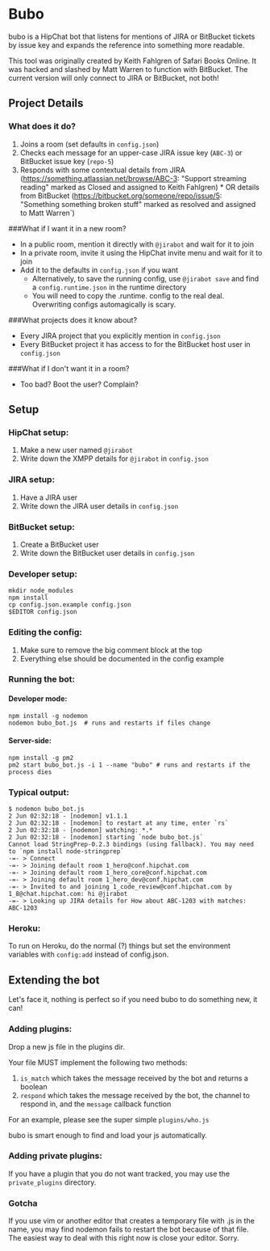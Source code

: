 Bubo
==================

bubo is a HipChat bot that listens for mentions of JIRA or BitBucket tickets by issue key and expands the
reference into something more readable.

This tool was originally created by Keith Fahlgren of Safari Books Online. It was hacked and slashed by
Matt Warren to function with BitBucket. The current version will only connect to JIRA or BitBucket,
not both!

Project Details
------------------

### What does it do?

  1. Joins a room (set defaults in `config.json`)
  1. Checks each message for an upper-case JIRA issue key (`ABC-3`) or BitBucket issue key (`repo-5`)
  1. Responds with some contextual details from JIRA (https://something.atlassian.net/browse/ABC-3: "Support streaming reading" marked as Closed and assigned to Keith Fahlgren)
    * OR details from BitBucket (https://bitbucket.org/someone/repo/issue/5: "Something something broken stuff" marked as resolved and assigned to Matt Warren`)

###What if I want it in a new room?

  * In a public room, mention it directly with `@jirabot` and wait for it to join
  * In a private room, invite it using the HipChat invite menu and wait for it to join
  * Add it to the defaults in `config.json` if you want
    * Alternatively, to save the running config, use `@jirabot save` and find a `config.runtime.json` in the runtime directory
    * You will need to copy the .runtime. config to the real deal. Overwriting configs automagically is scary.

###What projects does it know about?
  
  * Every JIRA project that you explicitly mention in `config.json`
  * Every BitBucket project it has access to for the BitBucket host user in `config.json`

###What if I don't want it in a room?

  * Too bad? Boot the user? Complain?

Setup
---------

### HipChat setup:
  1. Make a new user named `@jirabot`
  1. Write down the XMPP details for `@jirabot` in `config.json`

### JIRA setup:

  1. Have a JIRA user
  1. Write down the JIRA user details in `config.json`

### BitBucket setup:

  1. Create a BitBucket user
  1. Write down the BitBucket user details in `config.json`

### Developer setup:

    mkdir node_modules
    npm install
    cp config.json.example config.json
    $EDITOR config.json

### Editing the config:

  1. Make sure to remove the big comment block at the top
  1. Everything else should be documented in the config example 

### Running the bot:

#### Developer mode: 
    npm install -g nodemon
    nodemon bubo_bot.js  # runs and restarts if files change

#### Server-side:
    npm install -g pm2
    pm2 start bubo_bot.js -i 1 --name "bubo" # runs and restarts if the process dies

### Typical output:

    $ nodemon bubo_bot.js
    2 Jun 02:32:18 - [nodemon] v1.1.1
    2 Jun 02:32:18 - [nodemon] to restart at any time, enter `rs`
    2 Jun 02:32:18 - [nodemon] watching: *.*
    2 Jun 02:32:18 - [nodemon] starting `node bubo_bot.js`
    Cannot load StringPrep-0.2.3 bindings (using fallback). You may need to `npm install node-stringprep`
    -=- > Connect
    -=- > Joining default room 1_hero@conf.hipchat.com
    -=- > Joining default room 1_hero_core@conf.hipchat.com
    -=- > Joining default room 1_hero_dev@conf.hipchat.com
    -=- > Invited to and joining 1_code_review@conf.hipchat.com by 1_8@chat.hipchat.com: hi @jirabot 
    -=- > Looking up JIRA details for How about ABC-1203 with matches: ABC-1203

### Heroku:

To run on Heroku, do the normal (?) things but set the environment variables with `config:add` instead of config.json.

Extending the bot
------------------

Let's face it, nothing is perfect so if you need bubo to do something new, it can!

### Adding plugins:

Drop a new js file in the plugins dir.

Your file MUST implement the following two methods:

1. `is_match` which takes the message received by the bot and returns a boolean
1. `respond` which takes the message received by the bot, the channel to respond in, and the `message` callback function

For an example, please see the super simple `plugins/who.js`

bubo is smart enough to find and load your js automatically.

### Adding private plugins:

If you have a plugin that you do not want tracked, you may use the `private_plugins` directory.

### Gotcha

If you use vim or another editor that creates a temporary file with .js in the name, you may find nodemon fails to restart the bot because of that file. The easiest way to deal with this right now is close your editor. Sorry.

